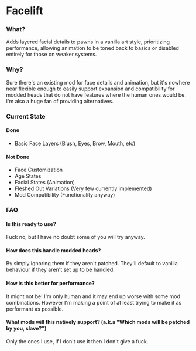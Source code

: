 # Facelift
### What?
Adds layered facial details to pawns in a vanilla art style, prioritizing performance, allowing animation to be toned back to basics or disabled entirely for those on weaker systems.

### Why?
Sure there's an existing mod for face details and animation, but it's nowhere near flexible enough to easily support expansion and compatibility for modded heads that do not have features where the human ones would be. I'm also a huge fan of providing alternatives.

### Current State
#### Done
- Basic Face Layers (Blush, Eyes, Brow, Mouth, etc)

#### Not Done
- Face Customization
- Age States
- Facial States (Animation)
- Fleshed Out Variations (Very few currently implemented)
- Mod Compatibility (Functionality anyway)

### FAQ
#### Is this ready to use?
Fuck no, but I have no doubt some of you will try anyway.
#### How does this handle modded heads?
By simply ignoring them if they aren't patched. They'll default to vanilla behaviour if they aren't set up to be handled.
#### How is this better for performance?
It might not be! I'm only human and it may end up worse with some mod combinations. However I'm making a point of at least trying to make it as performant as possible.
#### What mods will this natively support? (a.k.a "Which mods will be patched by you, slave?")
Only the ones I use, if I don't use it then I don't give a fuck.

